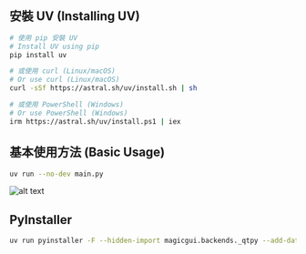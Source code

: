 ## 安裝 UV (Installing UV)

```bash
# 使用 pip 安裝 UV
# Install UV using pip
pip install uv

# 或使用 curl (Linux/macOS)
# Or use curl (Linux/macOS)
curl -sSf https://astral.sh/uv/install.sh | sh

# 或使用 PowerShell (Windows)
# Or use PowerShell (Windows)
irm https://astral.sh/uv/install.ps1 | iex
```

## 基本使用方法 (Basic Usage)

```bash
uv run --no-dev main.py
```

![alt text](image.png)


## PyInstaller

```bash
uv run pyinstaller -F --hidden-import magicgui.backends._qtpy --add-data ".\template3.png:." --add-data ".\template4.png:." .\main.py 
```